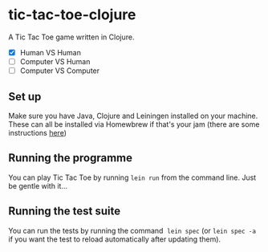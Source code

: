 # tic-tac-toe-clojure

A Tic Tac Toe game written in Clojure.

- [x] Human VS Human
- [ ] Computer VS Human
- [ ] Computer VS Computer

## Set up
Make sure you have Java, Clojure and Leiningen installed on your machine. These can all be installed via Homewbrew if that's your jam (there are some instructions [here](https://medium.com/@codeidoscope/keep-your-friends-close-and-your-enemies-clojure-523cf6e8de15))

## Running the programme

You can play Tic Tac Toe by running `lein run` from the command line. Just be gentle with it...

## Running the test suite

You can run the tests by running the command  `lein spec` (or `lein spec -a` if you want the test to reload automatically after updating them).
